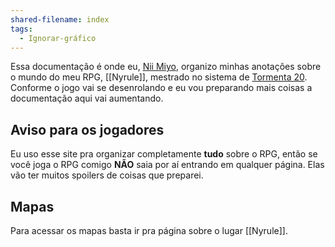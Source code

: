 ```yaml
---
shared-filename: index
tags:
  - Ignorar-gráfico
---
```

Essa documentação é onde eu, [Nii Miyo](https://github.com/NiiMiyo), organizo minhas anotações sobre o mundo do meu RPG, [[Nyrule]], mestrado no sistema de [Tormenta 20](https://site.jamboeditora.com.br/tormenta20/). Conforme o jogo vai se desenrolando e eu vou preparando mais coisas a documentação aqui vai aumentando.

## **Aviso para os jogadores**
Eu uso esse site pra organizar completamente **tudo** sobre o RPG, então se você joga o RPG comigo **NÃO** saia por aí entrando em qualquer página. Elas vão ter muitos spoilers de coisas que preparei.

## Mapas
Para acessar os mapas basta ir pra página sobre o lugar [[Nyrule]].
